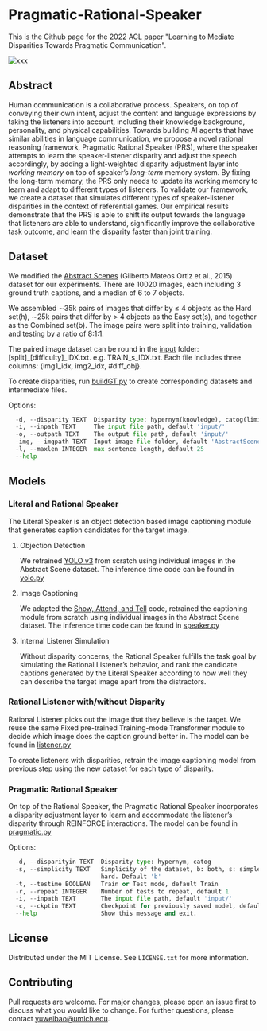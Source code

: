 # Pragmatic-Rational-Speaker

This is the Github page for the 2022 ACL paper "Learning to Mediate Disparities Towards Pragmatic Communication". 

![xxx](https://github.com/Anbyew/Pragmatic-Rational-Speaker/blob/main/utils/model.png)

## Abstract

Human communication is a collaborative process. Speakers, on top of conveying their own intent, adjust the content and language expressions by taking the listeners into account, including their knowledge background, personality, and physical capabilities. Towards building AI agents that have similar abilities in language communication, we propose a novel rational reasoning framework, Pragmatic Rational Speaker (PRS), where the speaker attempts to learn the speaker-listener disparity and adjust the speech accordingly, by adding a light-weighted disparity adjustment layer into *working memory* on top of speaker’s *long-term* memory system. By fixing the long-term memory, the PRS only needs to update its working memory to learn and adapt to different types of listeners. To validate our framework, we create a dataset that simulates different types of speaker-listener disparities in the context of referential games. Our empirical results demonstrate that the PRS is able to shift its output towards the language that listeners are able to understand, significantly improve the collaborative task outcome, and learn the disparity faster than joint training.


## Dataset

We modified the [Abstract Scenes](http://optimus.cc.gatech.edu/clipart/) (Gilberto Mateos Ortiz et al., 2015) dataset for our experiments. There are 10020 images, each including 3 ground truth captions, and a median of 6 to 7 objects. 

We assembled ∼35k pairs of images that differ by ≤ 4 objects as the Hard set(h), ∼25k pairs that differ by > 4 objects as the Easy set(s), and together as the Combined set(b). The image pairs were split into training, validation and testing by a ratio of 8:1:1.

The paired image dataset can be round in the [input](https://github.com/Anbyew/Pragmatic-Rational-Speaker/tree/main/input) folder: [split]_[difficulty]_IDX.txt.
e.g. TRAIN_s_IDX.txt. Each file includes three columns: {img1_idx, img2_idx, #diff_obj}.

To create disparities, run [buildGT.py](https://github.com/Anbyew/Pragmatic-Rational-Speaker/blob/main/buildGT.py) to create corresponding datasets and intermediate files.

Options:
```python
  -d, --disparity TEXT  Disparity type: hypernym(knowledge), catog(limited visual)
  -i, --inpath TEXT     The input file path, default 'input/'
  -o, --outpath TEXT    The output file path, default 'input/'
  -img, --imgpath TEXT  Input image file folder, default 'AbstractScenes_v1.1/RenderedScenes/'
  -l, --maxlen INTEGER  max sentence length, default 25
  --help    
```


## Models

### Literal and Rational Speaker

The Literal Speaker is an object detection based image captioning module that generates
caption candidates for the target image. 

1. Objection Detection

	We retrained [YOLO v3](https://github.com/ultralytics/yolov3/) from scratch using individual images in the Abstract Scene dataset. The inference time code can be found in [yolo.py](https://github.com/Anbyew/Pragmatic-Rational-Speaker/blob/main/yolo.py)

2. Image Captioning

	We adapted the [Show, Attend, and Tell](https://github.com/sgrvinod/a-PyTorch-Tutorial-to-Image-Captioning) code, retrained the captioning module from scratch using individual images in the Abstract Scene dataset. The inference time code can be found in [speaker.py](https://github.com/Anbyew/Pragmatic-Rational-Speaker/blob/main/speaker.py)

3. Internal Listener Simulation

	Without disparity concerns, the Rational Speaker fulfills the task goal by simulating the Rational Listener’s behavior, and rank the candidate captions generated by the Literal Speaker according to how well they can describe the target image apart from the distractors.


### Rational Listener with/without Disparity

Rational Listener picks out the image that they believe is the target. We reuse the same Fixed
pre-trained Training-mode Transformer module to decide which image does the caption ground better in. The model can be found in [listener.py](https://github.com/Anbyew/Pragmatic-Rational-Speaker/blob/main/listener.py)

To create listeners with disparities, retrain the image captioning model from previous step using the new dataset for each type of disparity.


### Pragmatic Rational Speaker
On top of the Rational Speaker, the Pragmatic Rational Speaker incorporates a disparity adjustment layer to learn and accommodate the listener’s disparity through REINFORCE interactions. The model can be found in [pragmatic.py](https://github.com/Anbyew/Pragmatic-Rational-Speaker/blob/main/pragmatic.py)

Options:
```python
  -d, --disparityin TEXT  Disparity type: hypernym, catog
  -s, --simplicity TEXT   Simplicity of the dataset, b: both, s: simple, h:
                          hard. Default 'b'
  -t, --testime BOOLEAN   Train or Test mode, default Train
  -r, --repeat INTEGER    Number of tests to repeat, default 1
  -i, --inpath TEXT       The input file path, default 'input/'
  -c, --ckptin TEXT       Checkpoint for previously saved model, default None
  --help                  Show this message and exit.  
```


## License

Distributed under the MIT License. See `LICENSE.txt` for more information.


## Contributing

Pull requests are welcome. For major changes, please open an issue first to discuss what you would like to change. For further questions, please contact yuweibao@umich.edu.



